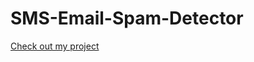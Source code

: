 # SMS-Email-Spam-Detector
[Check out my project](://jp-karthik-sms-email-spam-detector-app-dzurxy.streamlit.app/)
